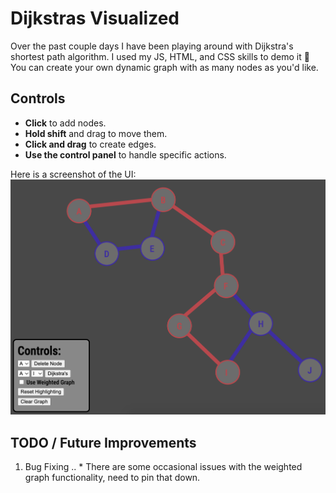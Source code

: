 # Dijkstras Visualized 
Over the past couple days I have been playing around with Dijkstra's shortest path algorithm. I used my JS, HTML, and CSS skills to demo it 🚀
You can create your own dynamic graph with as many nodes as you'd like.

## Controls
* **Click** to add nodes.
* **Hold shift** and drag to move them. 
* **Click and drag** to create edges.
* **Use the control panel** to handle specific actions.

Here is a screenshot of the UI:
<br>
![alt text](demo.png)

## TODO / Future Improvements
1. Bug Fixing
.. * There are some occasional issues with the weighted graph functionality, need to pin that down.
   
